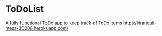 # ToDoList
A fully functional ToDo app to keep track of ToDo items
https://tranquil-mesa-30288.herokuapp.com/
